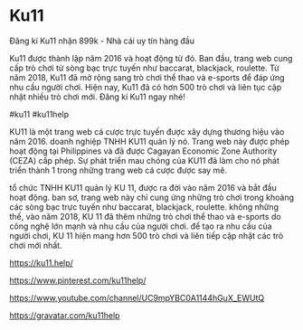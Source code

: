 # Ku11

Đăng kí Ku11 nhận 899k - Nhà cái uy tín hàng đầu

Ku11 được thành lập năm 2016 và hoạt động từ đó. Ban đầu, trang web cung cấp trò chơi từ sòng bạc trực tuyến như baccarat, blackjack, roulette. Từ năm 2018, Ku11 đã mở rộng sang trò chơi thể thao và e-sports để đáp ứng nhu cầu người chơi. Hiện nay, Ku11 đã có hơn 500 trò chơi và liên tục cập nhật nhiều trò chơi mới. Đăng kí Ku11 ngay nhé!

#ku11 #ku11help

KU11 là một trang web cá cược trực tuyến được xây dựng thương hiệu vào năm 2016. doanh nghiệp TNHH KU11 quản lý nó. Trang web này được phép hoạt động tại Philippines và đã được Cagayan Economic Zone Authority (CEZA) cấp phép. Sự phát triển mau chóng của KU11 đã làm cho nó phát triển thành 1 trong những trang web cá cược được say mê.

tổ chức TNHH KU11 quản lý KU 11, được ra đời vào năm 2016 và bắt đầu hoạt động. ban sơ, trang web này chỉ cung ứng những trò chơi trong khoảng các sòng bạc trực tuyến như baccarat, blackjack, roulette. không những thế, vào năm 2018, KU 11 đã thêm những trò chơi thể thao và e-sports do công nghệ lớn mạnh và nhu cầu của người chơi. để tạo ra nhu cầu của người chơi, KU 11 hiện mang hơn 500 trò chơi và liên tiếp cập nhật các trò chơi mới nhất.

https://ku11.help/

https://www.pinterest.com/ku11help/

https://www.youtube.com/channel/UC9mpYBC0A1144hGuX_EWUtQ

https://gravatar.com/ku11help
